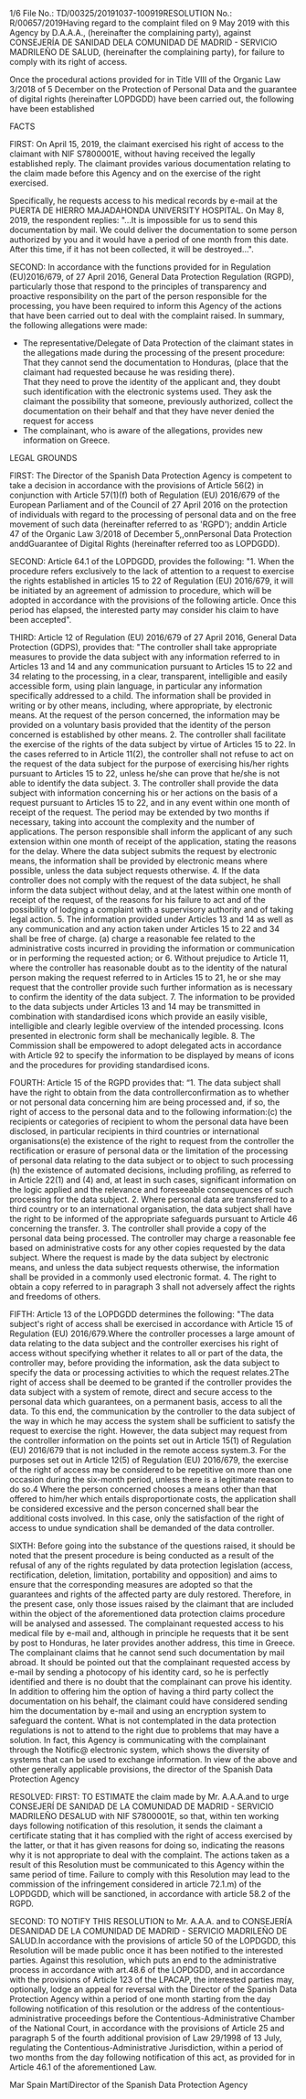 1/6 File No.: TD/00325/20191037-100919RESOLUTION No.: R/00657/2019Having regard to the complaint filed on 9 May 2019 with this Agency by D.A.A.A., (hereinafter the complaining party), against CONSEJERÍA DE SANIDAD DELA COMUNIDAD DE MADRID - SERVICIO MADRILEÑO DE SALUD, (hereinafter the complaining party), for failure to comply with its right of access.

Once the procedural actions provided for in Title VIII of the Organic Law 3/2018 of 5 December on the Protection of Personal Data and the guarantee of digital rights (hereinafter LOPDGDD) have been carried out, the following have been established

FACTS 

FIRST: On April 15, 2019, the claimant exercised his right of access to the claimant with NIF S7800001E, without having received the legally established reply.  The claimant provides various documentation relating to the claim made before this Agency and on the exercise of the right exercised.           

Specifically, he requests access to his medical records by e-mail at the PUERTA DE HIERRO MAJADAHONDA UNIVERSITY HOSPITAL. On May 8, 2019, the respondent replies: "...It is impossible for us to send this documentation by mail.  We could deliver the documentation to some person authorized by you and it would have a period of one month from this date. After this time, if it has not been collected, it will be destroyed...".

SECOND: In accordance with the functions provided for in Regulation (EU)2016/679, of 27 April 2016, General Data Protection Regulation (RGPD), particularly those that respond to the principles of transparency and proactive responsibility on the part of the person responsible for the processing, you have been required to inform this Agency of the actions that have been carried out to deal with the complaint raised. In summary, the following allegations were made:
- The representative/Delegate of Data Protection of the claimant states in the allegations made during the processing of the present procedure: That they cannot send the documentation to Honduras, (place that the claimant had requested because he was residing there).       
That they need to prove the identity of the applicant and, they doubt such identification with the electronic systems used.
 They ask the claimant the possibility that someone, previously authorized, collect the documentation on their behalf and that they have never denied the request for access
- The complainant, who is aware of the allegations, provides new information on Greece.

LEGAL GROUNDS

FIRST: The Director of the Spanish Data Protection Agency is competent to take a decision in accordance with the provisions of Article 56(2) in conjunction with Article 57(1)(f) both of Regulation (EU) 2016/679 of the European Parliament and of the Council of 27 April 2016 on the protection of individuals with regard to the processing of personal data and on the free movement of such data (hereinafter referred to as 'RGPD'); anddin Article 47 of the Organic Law 3/2018 of December 5,,onnPersonal Data Protection anddGuarantee of Digital Rights (hereinafter referred too as LOPDGDD).

SECOND: Article 64.1 of the LOPDGDD, provides the following: "1. When the procedure refers exclusively to the lack of attention to a request to exercise the rights established in articles 15 to 22 of Regulation (EU) 2016/679, it will be initiated by an agreement of admission to procedure, which will be adopted in accordance with the provisions of the following article.   Once this period has elapsed, the interested party may consider his claim to have been accepted".

THIRD: Article 12 of Regulation (EU) 2016/679 of 27 April 2016, General Data Protection (GDPS), provides that:
"The controller shall take appropriate measures to provide the data subject with any information referred to in Articles 13 and 14 and any communication pursuant to Articles 15 to 22 and 34 relating to the processing, in a clear, transparent, intelligible and easily accessible form, using plain language, in particular any information specifically addressed to a child. The information shall be provided in writing or by other means, including, where appropriate, by electronic means.   At the request of the person concerned, the information may be provided on a voluntary basis provided that the identity of the person concerned is established by other means.
2.   The controller shall facilitate the exercise of the rights of the data subject by virtue of Articles 15 to 22. In the cases referred to in Article 11(2), the controller shall not refuse to act on the request of the data subject for the purpose of exercising his/her rights pursuant to Articles 15 to 22, unless he/she can prove that he/she is not able to identify the data subject.
3. The controller shall provide the data subject with information concerning his or her actions on the basis of a request pursuant to Articles 15 to 22, and in any event within one month of receipt of the request. The period may be extended by two months if necessary, taking into account the complexity and the number of applications. The person responsible shall inform the applicant of any such extension within one month of receipt of the application, stating the reasons for the delay.  Where the data subject submits the request by electronic means, the information shall be provided by electronic means where possible, unless the data subject requests otherwise.
4. If the data controller does not comply with the request of the data subject, he shall inform the data subject without delay, and at the latest within one month of receipt of the request, of the reasons for his failure to act and of the possibility of lodging a complaint with a supervisory authority and of taking legal action.
5. The information provided under Articles 13 and 14 as well as any communication and any action taken under Articles 15 to 22 and 34 shall be free of charge. (a) charge a reasonable fee related to the administrative costs incurred in providing the information or communication or in performing the requested action; or
6. Without prejudice to Article 11, where the controller has reasonable doubt as to the identity of the natural person making the request referred to in Articles 15 to 21, he or she may request that the controller provide such further information as is necessary to confirm the identity of the data subject.
7. The information to be provided to the data subjects under Articles 13 and 14 may be transmitted in combination with standardised icons which provide an easily visible, intelligible and clearly legible overview of the intended processing. Icons presented in electronic form shall be mechanically legible.
8. The Commission shall be empowered to adopt delegated acts in accordance with Article 92 to specify the information to be displayed by means of icons and the procedures for providing standardised icons.

FOURTH: Article 15 of the RGPD provides that:
“1.   The data subject shall have the right to obtain from the data controllerconfirmation as to whether or not personal data concerning him are being processed and, if so, the right of access to the personal data and to the following information:(c) the recipients or categories of recipient to whom the personal data have been disclosed, in particular recipients in third countries or international organisations(e) the existence of the right to request from the controller the rectification or erasure of personal data or the limitation of the processing of personal data relating to the data subject or to object to such processing (h) the existence of automated decisions, including profiling, as referred to in Article 22(1) and (4) and, at least in such cases, significant information on the logic applied and the relevance and foreseeable consequences of such processing for the data subject.
2. Where personal data are transferred to a third country or to an international organisation, the data subject shall have the right to be informed of the appropriate safeguards pursuant to Article 46 concerning the transfer.
3. The controller shall provide a copy of the personal data being processed. The controller may charge a reasonable fee based on administrative costs for any other copies requested by the data subject. Where the request is made by the data subject by electronic means, and unless the data subject requests otherwise, the information shall be provided in a commonly used electronic format.
4.   The right to obtain a copy referred to in paragraph 3 shall not adversely affect the rights and freedoms of others.

FIFTH: Article 13 of the LOPDGDD determines the following:
"The data subject's right of access shall be exercised in accordance with Article 15 of Regulation (EU) 2016/679.Where the controller processes a large amount of data relating to the data subject and the controller exercises his right of access without specifying whether it relates to all or part of the data, the controller may, before providing the information, ask the data subject to specify the data or processing activities to which the request relates.2The right of access shall be deemed to be granted if the controller provides the data subject with a system of remote, direct and secure access to the personal data which guarantees, on a permanent basis, access to all the data. To this end, the communication by the controller to the data subject of the way in which he may access the system shall be sufficient to satisfy the request to exercise the right. However, the data subject may request from the controller information on the points set out in Article 15(1) of Regulation (EU) 2016/679 that is not included in the remote access system.3. For the purposes set out in Article 12(5) of Regulation (EU) 2016/679, the exercise of the right of access may be considered to be repetitive on more than one occasion during the six-month period, unless there is a legitimate reason to do so.4 Where the person concerned chooses a means other than that offered to him/her which entails disproportionate costs, the application shall be considered excessive and the person concerned shall bear the additional costs involved. In this case, only the satisfaction of the right of access to undue syndication shall be demanded of the data controller.

SIXTH: Before going into the substance of the questions raised, it should be noted that the present procedure is being conducted as a result of the refusal of any of the rights regulated by data protection legislation (access, rectification, deletion, limitation, portability and opposition) and aims to ensure that the corresponding measures are adopted so that the guarantees and rights of the affected party are duly restored. Therefore, in the present case, only those issues raised by the claimant that are included within the object of the aforementioned data protection claims procedure will be analysed and assessed.
The complainant requested access to his medical file by e-mail and, although in principle he requests that it be sent by post to Honduras, he later provides another address, this time in Greece. The complainant claims that he cannot send such documentation by mail abroad.
It should be pointed out that the complainant requested access by e-mail by sending a photocopy of his identity card, so he is perfectly identified and there is no doubt that the complainant can prove his identity.
In addition to offering him the option of having a third party collect the documentation on his behalf, the claimant could have considered sending him the documentation by e-mail and using an encryption system to safeguard the content.
What is not contemplated in the data protection regulations is not to attend to the right due to problems that may have a solution. In fact, this Agency is communicating with the complainant through the Notific@ electronic system, which shows the diversity of systems that can be used to exchange information.
In view of the above and other generally applicable provisions, the director of the Spanish Data Protection Agency

RESOLVED:
FIRST: TO ESTIMATE the claim made by Mr. A.A.A.and to urge CONSEJERÍ DE SANIDAD DE LA COMUNIDAD DE MADRID - SERVICIO MADRILEÑO DESALUD with NIF S7800001E, so that, within ten working days following notification of this resolution, it sends the claimant a certificate stating that it has complied with the right of access exercised by the latter, or that it has given reasons for doing so, indicating the reasons why it is not appropriate to deal with the complaint. The actions taken as a result of this Resolution must be communicated to this Agency within the same period of time. Failure to comply with this Resolution may lead to the commission of the infringement considered in article 72.1.m) of the LOPDGDD, which will be sanctioned, in accordance with article 58.2 of the RGPD.

SECOND: TO NOTIFY THIS RESOLUTION to Mr. A.A.A. and to CONSEJERÍA DESANIDAD DE LA COMUNIDAD DE MADRID - SERVICIO MADRILEÑO DE SALUD.In accordance with the provisions of article 50 of the LOPDGDD, this Resolution will be made public once it has been notified to the interested parties. Against this resolution, which puts an end to the administrative process in accordance with art.48.6 of the LOPDGDD, and in accordance with the provisions of Article 123 of the LPACAP, the interested parties may, optionally, lodge an appeal for reversal with the Director of the Spanish Data Protection Agency within a period of one month starting from the day following notification of this resolution or the address of the contentious-administrative proceedings before the Contentious-Administrative Chamber of the National Court, in accordance with the provisions of Article 25 and paragraph 5 of the fourth additional provision of Law 29/1998 of 13 July, regulating the Contentious-Administrative Jurisdiction, within a period of two months from the day following notification of this act, as provided for in Article 46.1 of the aforementioned Law.

Mar Spain MartíDirector of the Spanish Data Protection Agency
